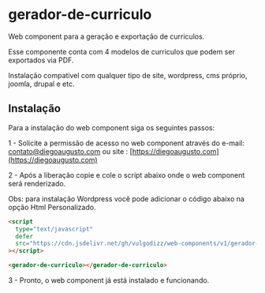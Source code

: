 # gerador-de-curriculo

Web component para a geração e exportação de curriculos.

Esse componente conta com 4 modelos de curriculos que podem ser exportados via PDF.

Instalação compativel com qualquer tipo de site, wordpress, cms próprio, joomla, drupal e etc.

## Instalação

Para a instalação do web component siga os seguintes passos:

1 - Solicite a permissão de acesso no web component através do e-mail: contato@diegoaugusto.com ou site : [https://diegoaugusto.com](https://diegoaugusto.com)

2 - Após a liberação copie e cole o script abaixo onde o web component será renderizado.

Obs: para instalação Wordpress você pode adicionar o código abaixo na opção Html Personalizado.

```html
<script
  type="text/javascript"
  defer
  src="https://cdn.jsdelivr.net/gh/vulgodizz/web-components/v1/gerador-de-curriculo/lazy.1.min.js"
></script>

<gerador-de-curriculo></gerador-de-curriculo>
```

3 - Pronto, o web component já está instalado e funcionando.
